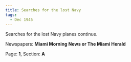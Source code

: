 ```yaml
---  
title: Searches for the lost Navy  
tags:  
  - Dec 1945  
---  
```

  
Searches for the lost Navy planes continue.  
  
Newspapers: **Miami Morning News or The Miami Herald**  
  
Page: **1**, Section: **A** 
